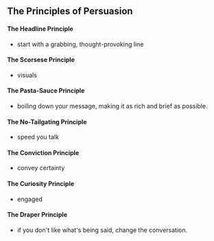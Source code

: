 ## The Principles of Persuasion

#### The Headline Principle
- start with a grabbing, thought-provoking line
  
#### The Scorsese Principle
- visuals

#### The Pasta-Sauce Principle
- boiling down your message, making it as rich and brief as possible.

#### The No-Tailgating Principle
- speed you talk

#### The Conviction Principle
- convey certainty

#### The Curiosity Principle
- engaged

#### The Draper Principle
- if you don't like what's being said, change the conversation.

  
